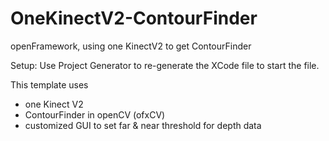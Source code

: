 # OneKinectV2-ContourFinder
openFramework, using one KinectV2 to get ContourFinder

Setup:
Use Project Generator to re-generate the XCode file to start the file.

This template uses
- one Kinect V2
- ContourFinder in openCV (ofxCV)
- customized GUI to set far & near threshold for depth data
